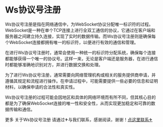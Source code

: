 # Ws协议号注册

Ws协议号注册是指在网络通信中，为WebSocket协议分配唯一标识符的过程。WebSocket是一种在单个TCP连接上进行全双工通信的协议，它通过在客户端和服务器之间建立持久连接，实现了实时的数据传输。而Ws协议号注册则是确保每个WebSocket连接都拥有唯一的标识符，以便进行有效的通信和管理。

在进行Ws协议号注册时，通常会使用一种统一的标识符分配系统，确保每个连接都能够获得一个唯一的协议号。这样一来，无论是客户端还是服务器，在进行通信时都能够准确地识别对方，并进行数据交换和处理。

为了进行Ws协议号注册，通常需要向网络管理机构或相关的服务提供商申请，并遵循其规定和流程进行操作。在申请过程中，可能需要提供一些必要的信息和证明材料，以确保申请的合法性和真实性。

Ws协议号注册的过程可能会因地区和具体的网络环境而有所不同，但其核心目的都是为了确保WebSocket连接的唯一性和安全性，从而实现更加稳定和可靠的数据传输和通信。

更多 关于Ws协议号注册 请通过✈与我们联系，感谢阅读，谢谢！[点这里联系✈](https://t.me/sjlmbot)
